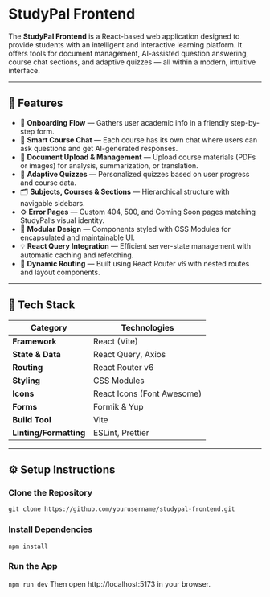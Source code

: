 #  StudyPal Frontend

The **StudyPal Frontend** is a React-based web application designed to provide students with an intelligent and interactive learning platform. It offers tools for document management, AI-assisted question answering, course chat sections, and adaptive quizzes — all within a modern, intuitive interface.

---

## 🚀 Features

- 📘 **Onboarding Flow** — Gathers user academic info in a friendly step-by-step form.  
- 💬 **Smart Course Chat** — Each course has its own chat where users can ask questions and get AI-generated responses.  
- 📂 **Document Upload & Management** — Upload course materials (PDFs or images) for analysis, summarization, or translation.  
- 🧠 **Adaptive Quizzes** — Personalized quizzes based on user progress and course data.  
- 🗂 **Subjects, Courses & Sections** — Hierarchical structure with navigable sidebars.  
- ⚙️ **Error Pages** — Custom 404, 500, and Coming Soon pages matching StudyPal’s visual identity.  
- 🧾 **Modular Design** — Components styled with CSS Modules for encapsulated and maintainable UI.  
- 💡 **React Query Integration** — Efficient server-state management with automatic caching and refetching.  
- 🔄 **Dynamic Routing** — Built using React Router v6 with nested routes and layout components.  

---

## 🧩 Tech Stack

| Category | Technologies |
|-----------|---------------|
| **Framework** | React (Vite) |
| **State & Data** | React Query, Axios |
| **Routing** | React Router v6 |
| **Styling** | CSS Modules |
| **Icons** | React Icons (Font Awesome) |
| **Forms** | Formik & Yup |
| **Build Tool** | Vite |
| **Linting/Formatting** | ESLint, Prettier |

---

## ⚙️ Setup Instructions

###  Clone the Repository
```git clone https://github.com/yourusername/studypal-frontend.git```

### Install Dependencies
```npm install```

### Run the App
```npm run dev```
Then open http://localhost:5173 in your browser.
